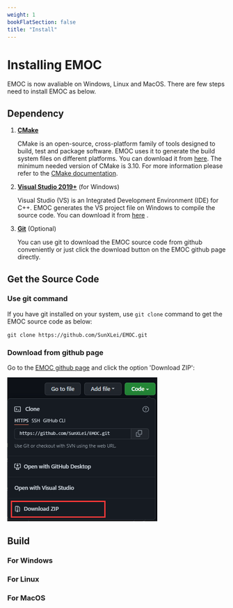 ```yaml
---
weight: 1
bookFlatSection: false
title: "Install"
---
```


# Installing EMOC
EMOC is now avaliable on Windows, Linux and MacOS. There are few steps need to install EMOC as below.

## Dependency

1. [**CMake**](https://cmake.org/)

   CMake is an open-source, cross-platform family of tools designed to build, test and package software. EMOC uses it to generate the build system files on different platforms. You can download it from [here](https://cmake.org/download/). The minimum needed version of CMake is 3.10. For more information please refer to the [CMake documentation](https://cmake.org/documentation/).

2. [**Visual Studio 2019+**](https://visualstudio.microsoft.com/) (for Windows)

   Visual Studio (VS) is an Integrated Development Environment (IDE) for C++. EMOC generates the VS project file on Windows to compile the source code. You can download it from [here](https://visualstudio.microsoft.com/downloads) .

3. [**Git**](https://git-scm.com/) (Optional)

   You can use git to download the EMOC source code from github conveniently or just click the download button on the EMOC github page directly.

## Get the Source Code

### **Use git command**

If you have git installed on your system, use `git clone` command to get the EMOC source code as below:

```shell
git clone https://github.com/SunXLei/EMOC.git
```

### **Download from github page**

Go to the [EMOC github page](https://github.com/SunXLei/EMOC) and click the option 'Download ZIP':

![image](/static/images/github_download.png)



## Build

### For Windows

### For Linux

### For MacOS


